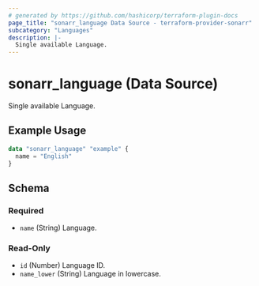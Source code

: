 ```yaml
---
# generated by https://github.com/hashicorp/terraform-plugin-docs
page_title: "sonarr_language Data Source - terraform-provider-sonarr"
subcategory: "Languages"
description: |-
  Single available Language.
---
```


# sonarr_language (Data Source)

<!-- subcategory:Languages -->
Single available Language.

## Example Usage

```terraform
data "sonarr_language" "example" {
  name = "English"
}
```

<!-- schema generated by tfplugindocs -->
## Schema

### Required

- `name` (String) Language.

### Read-Only

- `id` (Number) Language ID.
- `name_lower` (String) Language in lowercase.
